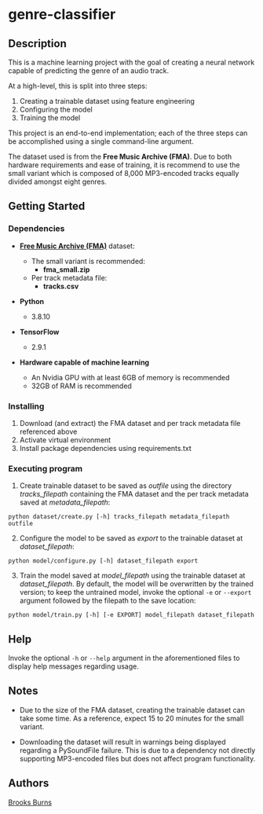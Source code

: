 # genre-classifier

## Description

This is a machine learning project with the goal of creating a neural network
capable of predicting the genre of an audio track.

At a high-level, this is split into three steps:
1. Creating a trainable dataset using feature engineering
2. Configuring the model
3. Training the model

This project is an end-to-end implementation; each of the three steps can be
accomplished using a single command-line argument.

The dataset used is from the **Free Music Archive (FMA)**. Due to both hardware
requirements and ease of training, it is recommend to use the small variant
which is composed of 8,000 MP3-encoded tracks equally divided amongst eight
genres.

## Getting Started

### Dependencies

- **[Free Music Archive (FMA)](https://github.com/mdeff/fma)** dataset:
    - The small variant is recommended:
        - **fma_small.zip**
    - Per track metadata file:
        - **tracks.csv**

- **Python**
    - 3.8.10

- **TensorFlow**
    - 2.9.1

- **Hardware capable of machine learning**
    - An Nvidia GPU with at least 6GB of memory is recommended
    - 32GB of RAM is recommended

### Installing

1. Download (and extract) the FMA dataset and per track metadata file
referenced above
2. Activate virtual environment
3. Install package dependencies using requirements.txt

### Executing program

1. Create trainable dataset to be saved as *outfile* using the directory
*tracks_filepath* containing the FMA dataset and the per track metadata saved
at *metadata_filepath*:

```python dataset/create.py [-h] tracks_filepath metadata_filepath outfile```

2. Configure the model to be saved as *export* to the trainable dataset at
*dataset_filepath*:

```python model/configure.py [-h] dataset_filepath export```

3. Train the model saved at *model_filepath* using the trainable dataset at
*dataset_filepath*. By default, the model will be overwritten by the trained
version; to keep the untrained model, invoke the optional ```-e``` or
```--export``` argument followed by the filepath to the save location:

```python model/train.py [-h] [-e EXPORT] model_filepath dataset_filepath```

## Help

Invoke the optional ```-h``` or ```--help``` argument in the aforementioned
files to display help messages regarding usage.

## Notes

- Due to the size of the FMA dataset, creating the trainable dataset can take
some time. As a reference, expect 15 to 20 minutes for the small variant.

- Downloading the dataset will result in warnings being displayed regarding
a PySoundFile failure. This is due to a dependency not directly supporting
MP3-encoded files but does not affect program functionality.

## Authors

[Brooks Burns](https://github.com/Brrookss)